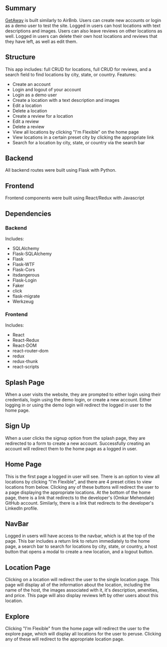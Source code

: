 ## Summary
[GetAway](https://getaway-app.herokuapp.com/) is built similarly to AirBnb. Users can create new accounts or login as a demo user to test the site. Logged in users can host locations with text descriptions and images. Users can also leave reviews on other locations as well. Logged in users can delete their own host locations and reviews that they have left, as well as edit them.

## Structure
This app includes: full CRUD for locations, full CRUD for reviews, and a search field to find locations by city, state, or country.
Features:
* Create an account
* Login and logout of your account
* Login as a demo user
* Create a location with a text description and images
* Edit a location
* Delete a location
* Create a review for a location
* Edit a review
* Delete a review
* View all locations by clicking "I'm Flexible" on the home page
* View locations in a certain preset city by clicking the appropriate link
* Search for a location by city, state, or country via the search bar

## Backend
All backend routes were built using Flask with Python.

## Frontend
Frontend components were built using React/Redux with Javascript

## Dependencies
### Backend
Includes:
* SQLAlchemy
* Flask-SQLAlchemy
* Flask
* Flask-WTF
* Flask-Cors
* itsdangerous
* Flask-Login
* Faker
* click
* flask-migrate
* Werkzeug

### Frontend
Includes:
* React
* React-Redux
* React-DOM
* react-router-dom
* redux
* redux-thunk
* react-scripts

## Splash Page
When a user visits the website, they are prompted to either login using their credentials, login using the demo login, or create a new account. Either logging in or using the demo login will redirect the logged in user to the home page.

## Sign Up
When a user clicks the signup option from the splash page, they are redirected to a form to create a new account. Successfully creating an account will redirect them to the home page as a logged in user.

## Home Page
This is the first page a logged in user will see. There is an option to view all locations by clicking "I'm Flexible", and there are 4 preset cities to view locations from below. Clicking any of these buttons will redirect the user to a page displaying the appropriate locations. At the bottom of the home page, there is a link that redirects to the developer's (Omkar Mehendale) GitHub account. Similarly, there is a link that redirects to the developer's LinkedIn profile.

## NavBar
Logged in users will have access to the navbar, which is at the top of the page. This bar includes a return link to return immediately to the home page, a search bar to search for locations by city, state, or country, a host button that opens a modal to create a new location, and a logout button.

## Location Page
Clicking on a location will redirect the user to the single location page. This page will display all of the information about the location, including the name of the host, the images associated with it, it's description, amenities, and price. This page will also display reviews left by other users about this location.

## Explore
Clicking "I'm Flexible" from the home page will redirect the user to the explore page, which will display all locations for the user to peruse. Clicking any of these will redirect to the appropriate location page.
